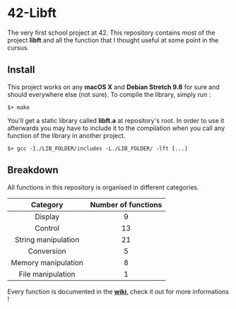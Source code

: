 # 42-Libft
The very first school project at 42. This repository contains most of the project **libft** and all the function that I thought useful at some point in the cursus.

## Install
This project works on any **macOS X** and **Debian Stretch 9.8** for sure and should everywhere else (not sure). To compile the library, simply run :
```
$> make
```

You'll get a static library called **libft.a** at repository's root. In order to use it afterwards you may have to include it to the compilation when you call any function of the library in another project.
```
$> gcc -I./LIB_FOLDER/includes -L./LIB_FOLDER/ -lft [...]
```

## Breakdown
All functions in this repository is organised in different categories.

Category | Number of functions 
:---: | :---:
Display | 9
Control | 13
String manipulation | 21
Conversion | 5
Memory manipulation | 8
File manipulation | 1

Every function is documented in the [**wiki**](https://github.com/kibotrel/42-Libft/wiki), check it out for more informations !
